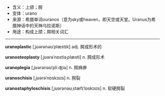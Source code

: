 - <span class="definition">含义：上颌；腭</span>
- <span class="definition">变体：urano</span>
- <span class="definition">来源：希腊单词ouranos（意为sky或heaven，即天空或天堂。Uranus为希腊神话中的天神乌拉诺斯）</span>
- <span class="definition">用途：构成上颌；腭相关词汇</span>

---

<span class="vocabulary">**uranoplastic**</span> [ˌjʊərənəʊˈplæstɪk] adj. 腭成形术的

<span class="vocabulary">**uranosteoplasty**</span> [ˌjʊərəˈnɒstiəˌplæsti] n. 腭成形术

<span class="vocabulary">**uranoplegia**</span> [ˌjʊərənəʊˈpliːʤiə] n. 腭麻痹

<span class="vocabulary">**uranoschisis**</span> [ˌjʊərəˈnɒskɪsɪs] n. 腭裂

<span class="vocabulary">**uranostaphyloschisis**</span> [ˌjʊərənəʊˌstæfɪˈlɒskɪsɪs] n. 软硬腭裂
